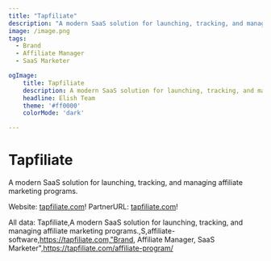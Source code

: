 ```yaml
---
title: "Tapfiliate"
description: "A modern SaaS solution for launching, tracking, and managing affiliate marketing programs."
image: /image.png
tags: 
  - Brand
  - Affiliate Manager
  - SaaS Marketer

ogImage:
    title: Tapfiliate
    description: A modern SaaS solution for launching, tracking, and managing affiliate marketing programs.
    headline: Elish Team
    theme: '#ff0000'
    colorMode: 'dark'

---
```


# Tapfiliate

A modern SaaS solution for launching, tracking, and managing affiliate marketing programs.

Website: [tapfiliate.com](https://tapfiliate.com)!
PartnerURL: [tapfiliate.com](https://tapfiliate.com/affiliate-program/)!

All data:
Tapfiliate,A modern SaaS solution for launching, tracking, and managing affiliate marketing programs.,S,affiliate-software,https://tapfiliate.com,"Brand, Affiliate Manager, SaaS Marketer",https://tapfiliate.com/affiliate-program/